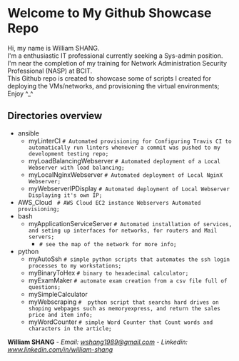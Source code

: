 # Welcome to My Github Showcase Repo
Hi, my name is William SHANG. <br />
I'm a enthusiastic IT professional currently seeking a Sys-admin position. <br />
I'm near the completion of my training for Network Administration Security Professional (NASP) at BCIT. <br />
This Github repo is created to showcase some of scripts I created for deploying the VMs/networks, and provisioning the virtual environments; <br />
Enjoy ^_^ <br />

## Directories overview
* ansible 
    * myLinterCI  ```# Automated provisioning for Configuring Travis CI to automatically run linters whenever a commit was pushed to my development testing repo;```
    * myLoadBalancingWebserver  ```# Automated deployment of a Local Webserver with load balancing;```
    * myLocalNginxWebserver  ```# Automated deployment of Local NginX Webserver;```
    * myWebserverIPDisplay ```# Automated deployment of Local Webserver Displaying it's own IP;```
* AWS_Cloud  ``` # AWS Cloud EC2 instance Webservers Automated provisioning;```
* bash 
    * myApplicationServiceServer ```# Automated installation of services, and seting up interfaces for networks, for routers and Mail servers;```
        * ```# see the map of the network for more info;```
* python
    * myAutoSsh  ```# simple python scripts that automates the ssh login processes to my workstations;```
    * myBinaryToHex  ```# binary to hexadecimal calculator;```
    * myExamMaker  ```# automate exam creation from a csv file full of questions;```
    * mySimpleCalculator  
    * myWebscraping  ```#  python script that searchs hard drives on shoping webpages such as memoryexpress, and return the sales price and item info;```
    * myWordCounter ```# simple Word Counter that Count words and characters in the article;```

**William SHANG** - *Email: wshang1989@gmail.com* - *Linkedin: www.linkedin.com/in/william-shang*

